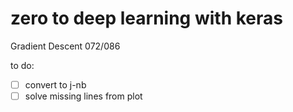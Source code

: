# zero to deep learning with keras 

Gradient Descent 
072/086

to do: 
- [ ] convert to j-nb
- [ ] solve missing lines from plot 